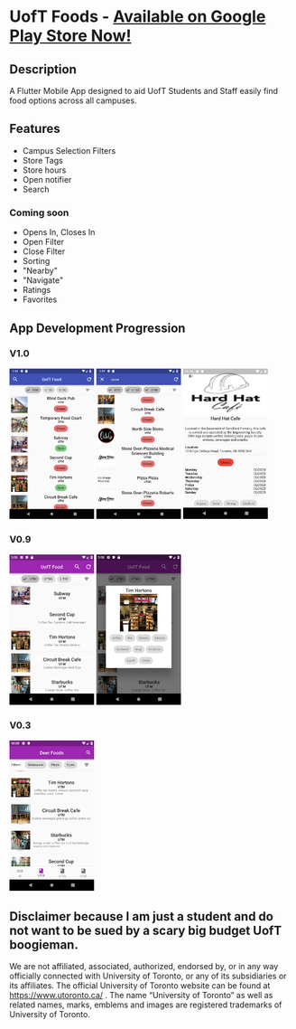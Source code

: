 # UofT Foods - [Available on Google Play Store Now!](https://play.google.com/store/apps/details?id=com.UofTFoods)


## Description
A Flutter Mobile App designed to aid UofT Students and Staff easily find food options across all campuses.
## Features
- Campus Selection Filters
- Store Tags
- Store hours
- Open notifier
- Search

### Coming soon
- Opens In, Closes In
- Open Filter
- Close Filter
- Sorting
- "Nearby"
- "Navigate"
- Ratings
- Favorites 

## App Development Progression
### V1.0
<img src="DevLog/Screenshot_1552761023.png" width = 150> <img src="DevLog/Screenshot_1552761542.png" width = 150> <img src="DevLog/Screenshot_1552706341.png" width = 150> 
### V0.9 
<img src="DevLog/2019-02-22two.png" width="150"> <img src="DevLog/2019-02-22one.png" width="150">

### V0.3
<img src="DevLog/2019-02-08.png" width="150">

## Disclaimer because I am just a student and do not want to be sued by a scary big budget UofT boogieman.
We are not affiliated, associated, authorized, endorsed by, or in any way officially connected with University of Toronto, or any of its subsidiaries or its affiliates. The official University of Toronto website can be found at https://www.utoronto.ca/ . The name “University of Toronto” as well as related names, marks, emblems and images are registered trademarks of University of Toronto. 
